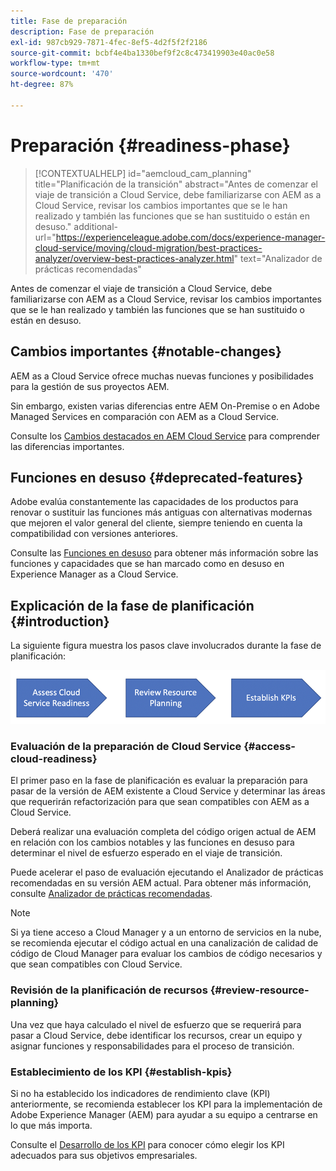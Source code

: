 ```yaml
---
title: Fase de preparación
description: Fase de preparación
exl-id: 987cb929-7871-4fec-8ef5-4d2f5f2f2186
source-git-commit: bcbf4e4ba1330bef9f2c8c473419903e40ac0e58
workflow-type: tm+mt
source-wordcount: '470'
ht-degree: 87%

---
```


# Preparación {#readiness-phase}

>[!CONTEXTUALHELP]
>id="aemcloud_cam_planning"
>title="Planificación de la transición"
>abstract="Antes de comenzar el viaje de transición a Cloud Service, debe familiarizarse con AEM as a Cloud Service, revisar los cambios importantes que se le han realizado y también las funciones que se han sustituido o están en desuso."
>additional-url="https://experienceleague.adobe.com/docs/experience-manager-cloud-service/moving/cloud-migration/best-practices-analyzer/overview-best-practices-analyzer.html" text="Analizador de prácticas recomendadas"

Antes de comenzar el viaje de transición a Cloud Service, debe familiarizarse con AEM as a Cloud Service, revisar los cambios importantes que se le han realizado y también las funciones que se han sustituido o están en desuso.

## Cambios importantes {#notable-changes}

AEM as a Cloud Service ofrece muchas nuevas funciones y posibilidades para la gestión de sus proyectos AEM.

Sin embargo, existen varias diferencias entre AEM On-Premise o en Adobe Managed Services en comparación con AEM as a Cloud Service.

Consulte los [Cambios destacados en AEM Cloud Service](https://experienceleague.adobe.com/docs/experience-manager-cloud-service/release-notes/aem-cloud-changes.html) para comprender las diferencias importantes.

## Funciones en desuso {#deprecated-features}

Adobe evalúa constantemente las capacidades de los productos para renovar o sustituir las funciones más antiguas con alternativas modernas que mejoren el valor general del cliente, siempre teniendo en cuenta la compatibilidad con versiones anteriores.

Consulte las [Funciones en desuso](https://experienceleague.adobe.com/docs/experience-manager-cloud-service/release-notes/deprecated-removed-features.html#deprecated-features) para obtener más información sobre las funciones y capacidades que se han marcado como en desuso en Experience Manager as a Cloud Service.

## Explicación de la fase de planificación {#introduction}

La siguiente figura muestra los pasos clave involucrados durante la fase de planificación:

![image](/help/journey-migration/assets/planning-phaseimg1.png)

### Evaluación de la preparación de Cloud Service {#access-cloud-readiness}

El primer paso en la fase de planificación es evaluar la preparación para pasar de la versión de AEM existente a Cloud Service y determinar las áreas que requerirán refactorización para que sean compatibles con AEM as a Cloud Service.

Deberá realizar una evaluación completa del código origen actual de AEM en relación con los cambios notables y las funciones en desuso para determinar el nivel de esfuerzo esperado en el viaje de transición.

Puede acelerar el paso de evaluación ejecutando el Analizador de prácticas recomendadas en su versión AEM actual. Para obtener más información, consulte [Analizador de prácticas recomendadas](/help/journey-migration/best-practices-analyzer/overview-best-practices-analyzer.md).

>[!NOTE]
>Si ya tiene acceso a Cloud Manager y a un entorno de servicios en la nube, se recomienda ejecutar el código actual en una canalización de calidad de código de Cloud Manager para evaluar los cambios de código necesarios y que sean compatibles con Cloud Service.

### Revisión de la planificación de recursos {#review-resource-planning}

Una vez que haya calculado el nivel de esfuerzo que se requerirá para pasar a Cloud Service, debe identificar los recursos, crear un equipo y asignar funciones y responsabilidades para el proceso de transición.

### Establecimiento de los KPI {#establish-kpis}

Si no ha establecido los indicadores de rendimiento clave (KPI) anteriormente, se recomienda establecer los KPI para la implementación de Adobe Experience Manager (AEM) para ayudar a su equipo a centrarse en lo que más importa.

Consulte el [Desarrollo de los KPI](https://guided.adobe.com/welcome/aem/part6.html) para conocer cómo elegir los KPI adecuados para sus objetivos empresariales.
